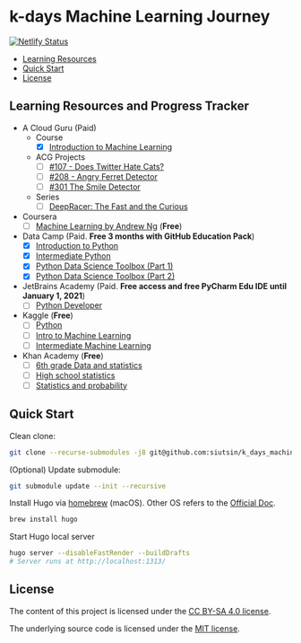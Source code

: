 # k-days Machine Learning Journey

[![Netlify Status](https://api.netlify.com/api/v1/badges/a70311c1-33ec-4c4a-afa6-93f453016ea5/deploy-status)](https://app.netlify.com/sites/ml-journey/deploys)

<!-- START doctoc generated TOC please keep comment here to allow auto update -->
<!-- DON'T EDIT THIS SECTION, INSTEAD RE-RUN doctoc TO UPDATE -->

- [Learning Resources](#learning-resources)
- [Quick Start](#quick-start)
- [License](#license)

<!-- END doctoc generated TOC please keep comment here to allow auto update -->

## Learning Resources and Progress Tracker

- A Cloud Guru (Paid)
  - Course
    - [x] [Introduction to Machine Learning](https://acloud.guru/learn/intro-machine-learning)
  - ACG Projects
    - [ ] [#107 - Does Twitter Hate Cats?](https://acloud.guru/series/acg-projects/view/107)
    - [ ] [#208 - Angry Ferret Detector](https://acloud.guru/series/acg-projects/view/208)
    - [ ] [#301 The Smile Detector](https://acloud.guru/series/acg-projects/view/301)
  - Series
    - [ ] [DeepRacer: The Fast and the Curious](https://acloud.guru/series/deepracer)
- Coursera
  - [ ] [Machine Learning by Andrew Ng](https://www.coursera.org/learn/machine-learning) (**Free**)
- Data Camp (Paid. **Free 3 months with GitHub Education Pack**)
  - [x] [Introduction to Python](https://www.datacamp.com/courses/intro-to-python-for-data-science)
  - [x] [Intermediate Python](https://learn.datacamp.com/courses/intermediate-python-for-data-science)
  - [x] [Python Data Science Toolbox (Part 1)](https://www.datacamp.com/courses/python-data-science-toolbox-part-1)
  - [x] [Python Data Science Toolbox (Part 2)](https://www.datacamp.com/courses/python-data-science-toolbox-part-2)
- JetBrains Academy (Paid. **Free access and free PyCharm Edu IDE until January 1, 2021**)
  - [ ] [Python Developer](https://www.jetbrains.com/academy/)
- Kaggle (**Free**)
  - [ ] [Python](https://www.kaggle.com/learn/python)
  - [ ] [Intro to Machine Learning](https://www.kaggle.com/learn/intro-to-machine-learning)
  - [ ] [Intermediate Machine Learning](https://www.kaggle.com/learn/intermediate-machine-learning)
- Khan Academy (**Free**)
  - [ ] [6th grade Data and statistics](https://www.khanacademy.org/math/cc-sixth-grade-math/cc-6th-data-statistics)
  - [ ] [High school statistics](https://www.khanacademy.org/math/probability)
  - [ ] [Statistics and probability](https://www.khanacademy.org/math/statistics-probability)

## Quick Start

Clean clone:

```bash
git clone --recurse-submodules -j8 git@github.com:siutsin/k_days_machine_learning_journey.git
```

(Optional) Update submodule:

```bash
git submodule update --init --recursive
```

Install Hugo via [homebrew](https://brew.sh/) (macOS). Other OS refers to the [Official Doc](https://gohugo.io/getting-started/installing/).

```bash
brew install hugo
```

Start Hugo local server

```bash
hugo server --disableFastRender --buildDrafts
# Server runs at http://localhost:1313/
```

## License

The content of this project is licensed under the [CC BY-SA 4.0 license](https://creativecommons.org/licenses/by-sa/4.0/).

The underlying source code is licensed under the [MIT license](LICENSE.md).

